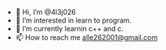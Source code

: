 - 👋 Hi, I’m @4l3j026
- 👀 I’m interested in learn to program. 
- 🌱 I’m currently learnin c++ and c.
- 📫 How to reach me alle262001@gmail.com


<!---
4l3j026/4l3j026 is a ✨ special ✨ repository because its `README.md` (this file) appears on your GitHub profile.
You can click the Preview link to take a look at your changes.
--->
